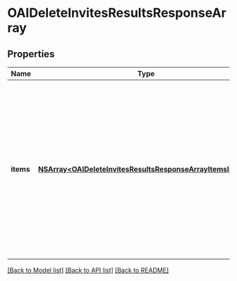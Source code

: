 # OAIDeleteInvitesResultsResponseArray

## Properties
Name | Type | Description | Notes
------------ | ------------- | ------------- | -------------
**items** | [**NSArray&lt;OAIDeleteInvitesResultsResponseArrayItemsInner&gt;***](OAIDeleteInvitesResultsResponseArrayItemsInner.md) | List of invite/Request deletion status. If there is an error, an exception object will be returned. If the invite/request was successfully cancelled, an invite object will be returned for the invite that was cancelled. | [optional] 

[[Back to Model list]](../README.md#documentation-for-models) [[Back to API list]](../README.md#documentation-for-api-endpoints) [[Back to README]](../README.md)


